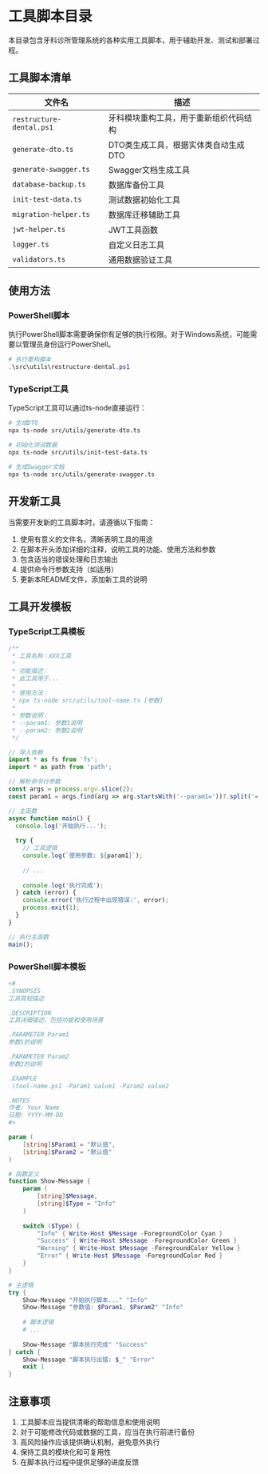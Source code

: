 # 工具脚本目录

本目录包含牙科诊所管理系统的各种实用工具脚本，用于辅助开发、测试和部署过程。

## 工具脚本清单

| 文件名 | 描述 |
|------|------|
| `restructure-dental.ps1` | 牙科模块重构工具，用于重新组织代码结构 |
| `generate-dto.ts` | DTO类生成工具，根据实体类自动生成DTO |
| `generate-swagger.ts` | Swagger文档生成工具 |
| `database-backup.ts` | 数据库备份工具 |
| `init-test-data.ts` | 测试数据初始化工具 |
| `migration-helper.ts` | 数据库迁移辅助工具 |
| `jwt-helper.ts` | JWT工具函数 |
| `logger.ts` | 自定义日志工具 |
| `validators.ts` | 通用数据验证工具 |

## 使用方法

### PowerShell脚本

执行PowerShell脚本需要确保你有足够的执行权限。对于Windows系统，可能需要以管理员身份运行PowerShell。

```powershell
# 执行重构脚本
.\src\utils\restructure-dental.ps1
```

### TypeScript工具

TypeScript工具可以通过ts-node直接运行：

```bash
# 生成DTO
npx ts-node src/utils/generate-dto.ts

# 初始化测试数据
npx ts-node src/utils/init-test-data.ts

# 生成Swagger文档
npx ts-node src/utils/generate-swagger.ts
```

## 开发新工具

当需要开发新的工具脚本时，请遵循以下指南：

1. 使用有意义的文件名，清晰表明工具的用途
2. 在脚本开头添加详细的注释，说明工具的功能、使用方法和参数
3. 包含适当的错误处理和日志输出
4. 提供命令行参数支持（如适用）
5. 更新本README文件，添加新工具的说明

## 工具开发模板

### TypeScript工具模板

```typescript
/**
 * 工具名称：XXX工具
 * 
 * 功能描述：
 * 此工具用于...
 * 
 * 使用方法：
 * npx ts-node src/utils/tool-name.ts [参数]
 * 
 * 参数说明：
 * --param1: 参数1说明
 * --param2: 参数2说明
 */

// 导入依赖
import * as fs from 'fs';
import * as path from 'path';

// 解析命令行参数
const args = process.argv.slice(2);
const param1 = args.find(arg => arg.startsWith('--param1='))?.split('=')[1] || 'default';

// 主函数
async function main() {
  console.log('开始执行...');
  
  try {
    // 工具逻辑
    console.log(`使用参数: ${param1}`);
    
    // ...
    
    console.log('执行完成');
  } catch (error) {
    console.error('执行过程中出现错误:', error);
    process.exit(1);
  }
}

// 执行主函数
main();
```

### PowerShell脚本模板

```powershell
<#
.SYNOPSIS
工具简短描述

.DESCRIPTION
工具详细描述，包括功能和使用场景

.PARAMETER Param1
参数1的说明

.PARAMETER Param2
参数2的说明

.EXAMPLE
.\tool-name.ps1 -Param1 value1 -Param2 value2

.NOTES
作者: Your Name
日期: YYYY-MM-DD
#>

param (
    [string]$Param1 = "默认值",
    [string]$Param2 = "默认值"
)

# 函数定义
function Show-Message {
    param (
        [string]$Message,
        [string]$Type = "Info"
    )
    
    switch ($Type) {
        "Info" { Write-Host $Message -ForegroundColor Cyan }
        "Success" { Write-Host $Message -ForegroundColor Green }
        "Warning" { Write-Host $Message -ForegroundColor Yellow }
        "Error" { Write-Host $Message -ForegroundColor Red }
    }
}

# 主逻辑
try {
    Show-Message "开始执行脚本..." "Info"
    Show-Message "参数值: $Param1, $Param2" "Info"
    
    # 脚本逻辑
    # ...
    
    Show-Message "脚本执行完成" "Success"
} catch {
    Show-Message "脚本执行出错: $_" "Error"
    exit 1
}
```

## 注意事项

1. 工具脚本应当提供清晰的帮助信息和使用说明
2. 对于可能修改代码或数据的工具，应当在执行前进行备份
3. 高风险操作应该提供确认机制，避免意外执行
4. 保持工具的模块化和可复用性
5. 在脚本执行过程中提供足够的进度反馈 